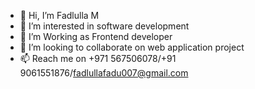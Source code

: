 - 👋 Hi, I’m Fadlulla M
- 👀 I’m interested in software development
- 🌱 I’m Working as Frontend developer
- 💞️ I’m looking to collaborate on web application project
- 📫 Reach me on +971 567506078/+91 9061551876/fadlullafadu007@gmail.com 


